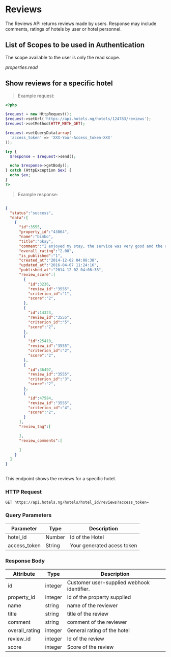 # Reviews
The Reviews API returns reviews made by users. 
Response may include comments, ratings of hotels by user or hotel personnel.</br>

## List of Scopes to be used in Authentication

The scope available to the user is only the read scope.

<em>properties.read</em>

## Show reviews for a specific hotel

> Example request:

```php
<?php

$request = new HttpRequest();
$request->setUrl('https://api.hotels.ng/hotels/124783/reviews');
$request->setMethod(HTTP_METH_GET);

$request->setQueryData(array(
  'access_token' => 'XXX-Your-Access_token-XXX'
));

try {
  $response = $request->send();

  echo $response->getBody();
} catch (HttpException $ex) {
  echo $ex;
}
?>
```
> Example response:

```json

{  
  "status":"success",
  "data":[  
    {  
      "id":3555,
      "property_id":"43864",
      "name":"bimbo",
      "title":"okay",
      "comment":"I enjoyed my stay, the service was very good and the rooms were quite comfortable.",
      "overall_rating":"2.00",
      "is_published":"1",
      "created_at":"2014-12-02 04:08:38",
      "updated_at":"2016-04-07 11:24:16",
      "published_at":"2014-12-02 04:08:38",
      "review_score":[  
        {  
          "id":3236,
          "review_id":"3555",
          "criterion_id":"1",
          "score":"2",          
        },
        {  
          "id":14323,
          "review_id":"3555",
          "criterion_id":"5",
          "score":"2",
        },
        {  
          "id":25410,
          "review_id":"3555",
          "criterion_id":"2",
          "score":"2",          
        },
        {  
          "id":36497,
          "review_id":"3555",
          "criterion_id":"3",
          "score":"2",
        },
        {  
          "id":47584,
          "review_id":"3555",
          "criterion_id":"4",
          "score":"2",
        }
      ],
      "review_tag":[  

      ],
      "review_comments":[  

      ]
    }
  ]
}
  


```
This endpoint shows the reviews for a specific hotel.

### HTTP Request

  `GET https://api.hotels.ng/hotels/hotel_id/reviews?access_token=`

### Query Parameters

Parameter | Type | Description
--------- | ------- | -----------
hotel_id | Number | Id of the Hotel
access_token | String | Your generated acess token

### Response Body

Attribute | Type | Description
--------- | ------- | -----------
        id| integer | Customer user-supplied webhook identifier.
property_id | integer | Id of the property supplied
name| string| name of the reviewer
title| string |title of the review
comment| string | comment of the reviewer
overall_rating | integer | General rating of the hotel
review_id | integer | Id of the review
score | integer | Score of the review

